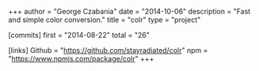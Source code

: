 +++
author = "George Czabania"
date = "2014-10-06"
description = "Fast and simple color conversion."
title = "colr"
type = "project"

[commits]
  first = "2014-08-22"
  total = "26"

[links]
  Github = "https://github.com/stayradiated/colr"
  npm = "https://www.npmjs.com/package/colr"
+++

